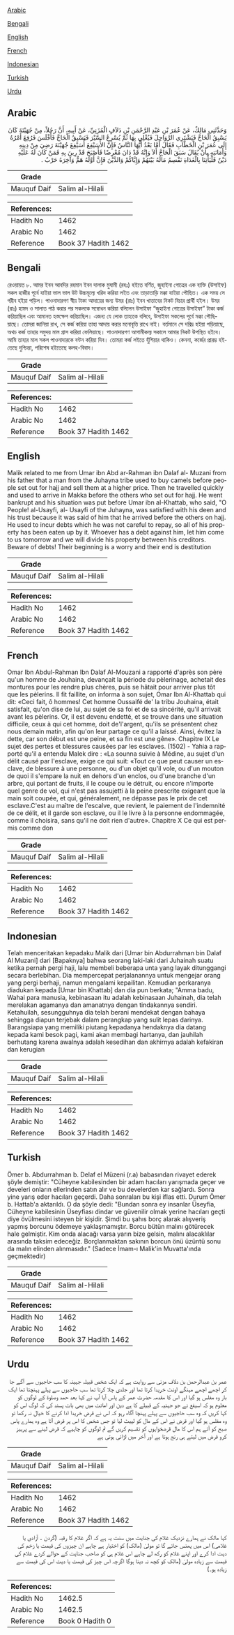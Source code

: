 [Arabic](#arabic)

[Bengali](#bengali)

[English](#english)

[French](#french)

[Indonesian](#indonesian)

[Turkish](#turkish)

[Urdu](#urdu)

## Arabic


<div dir="rtl" lang="ar" style={{fontSize:'larger',backgroundColor:'#f8f9fa',padding:20}}>
وَحَدَّثَنِي مَالِكٌ، عَنْ عُمَرَ بْنِ عَبْدِ الرَّحْمَنِ بْنِ دَلاَفٍ الْمُزَنِيِّ، عَنْ أَبِيهِ، أَنَّ رَجُلاً، مِنْ جُهَيْنَةَ كَانَ يَسْبِقُ الْحَاجَّ فَيَشْتَرِي الرَّوَاحِلَ فَيُغْلِي بِهَا ثُمَّ يُسْرِعُ السَّيْرَ فَيَسْبِقُ الْحَاجَّ فَأَفْلَسَ فَرُفِعَ أَمْرُهُ إِلَى عُمَرَ بْنِ الْخَطَّابِ فَقَالَ أَمَّا بَعْدُ أَيُّهَا النَّاسُ فَإِنَّ الأُسَيْفِعَ أُسَيْفِعَ جُهَيْنَةَ رَضِيَ مِنْ دِينِهِ وَأَمَانَتِهِ بِأَنْ يُقَالَ سَبَقَ الْحَاجَّ أَلاَ وَإِنَّهُ قَدْ دَانَ مُعْرِضًا فَأَصْبَحَ قَدْ رِينَ بِهِ فَمَنْ كَانَ لَهُ عَلَيْهِ دَيْنٌ فَلْيَأْتِنَا بِالْغَدَاةِ نَقْسِمُ مَالَهُ بَيْنَهُمْ وَإِيَّاكُمْ وَالدَّيْنَ فَإِنَّ أَوَّلَهُ هَمٌّ وَآخِرَهُ حَرْبٌ ‏.‏
</div>
<div style={{backgroundColor:'#f8f9fa',padding:20, marginBottom: 10}}><table> <thead> <tr> <th>Grade</th> <th></th> </tr> </thead> <tbody> <tr><td>Mauquf Daif</td><td>Salim al-Hilali</td></tr></tbody></table><table> <thead> <tr> <th>References:</th> <th></th> </tr> </thead> <tbody><tr><td>Hadith No</td><td>1462</td></tr><tr><td>Arabic No</td><td>1462</td></tr><tr><td>Reference</td><td>Book 37 Hadith 1462</td></tr></tbody></table></div>

## Bengali


<div dir="ltr" lang="bn" style={{fontSize:'larger',backgroundColor:'#f8f9fa',padding:20}}>
রেওয়ায়ত ৮. আমর ইবন আবদির রহমান ইবন দালাক মুযামী (রহঃ) হইতে বর্ণিত, জুহাইনা গোত্রের এক ব্যক্তি (উসাইফ) সকল হাজীর পূর্বে যাইয়া ভাল ভাল উট উচ্চমূল্যে খরিদ করিয়া লইত এবং তাড়াতাড়ি মক্কা যাইয়া পৌছিত। এক সময় সে গরীব হইয়া পড়িল। পাওনাদারগণ স্বীয় টাকা আদায়ের জন্য উমর (রাঃ) ইবন খাত্তাবের নিকট বিচার প্রার্থী হইল। উমর (রাঃ) হামদ ও সালাত পাঠ করার পর সকলকে সম্বোধন করিয়া বলিলেন উসাইফা “জুহাইনা গোত্রের উসাইফা” টাকা কৰ্জ করিয়াছিল এবং আমানত হস্তক্ষেপ করিয়াছিল। এজন্য যে লোক তাহাকে বলিবে, উসাইফা সকলের পূর্বে মক্কা পৌছিয়াছে। তোমরা জানিয়া রাখ, সে কর্জ করিয়া তাহা আদায় করার মনোবৃত্তি রাখে নাই। বর্তমানে সে দরিদ্র হইয়া পড়িয়াছে, অথচ কর্জ তাহার সমুদয় মাল গ্রাস করিয়া ফেলিয়াছে। পাওনাদারগণ আগামীকল্য সকালে আমার নিকট উপস্থিত হইবে। আমি তাহার মাল সকল পাওনাদারকে বন্টন করিয়া দিব। তোমরা কর্জ লইতে হুঁশিয়ার থাকিও। কেননা, কর্জের প্রারম্ভ হইতেছে দুশ্চিন্তা, পরিশেষ হইতেছে কলহ-বিবাদ।
</div>
<div style={{backgroundColor:'#f8f9fa',padding:20, marginBottom: 10}}><table> <thead> <tr> <th>Grade</th> <th></th> </tr> </thead> <tbody> <tr><td>Mauquf Daif</td><td>Salim al-Hilali</td></tr></tbody></table><table> <thead> <tr> <th>References:</th> <th></th> </tr> </thead> <tbody><tr><td>Hadith No</td><td>1462</td></tr><tr><td>Arabic No</td><td>1462</td></tr><tr><td>Reference</td><td>Book 37 Hadith 1462</td></tr></tbody></table></div>

## English


<div dir="ltr" lang="en" style={{fontSize:'larger',backgroundColor:'#f8f9fa',padding:20}}>
Malik related to me from Umar ibn Abd ar-Rahman ibn Dalaf al- Muzani from his father that a man from the Juhayna tribe used to buy camels before people set out for hajj and sell them at a higher price. Then he travelled quickly and used to arrive in Makka before the others who set out for hajj. He went bankrupt and his situation was put before Umar ibn al-Khattab, who said, "O People! al-Usayfi, al- Usayfi of the Juhayna, was satisfied with his deen and his trust because it was said of him that he arrived before the others on hajj. He used to incur debts which he was not careful to repay, so all of his property has been eaten up by it. Whoever has a debt against him, let him come to us tomorrow and we will divide his property between his creditors. Beware of debts! Their beginning is a worry and their end is destitution
</div>
<div style={{backgroundColor:'#f8f9fa',padding:20, marginBottom: 10}}><table> <thead> <tr> <th>Grade</th> <th></th> </tr> </thead> <tbody> <tr><td>Mauquf Daif</td><td>Salim al-Hilali</td></tr></tbody></table><table> <thead> <tr> <th>References:</th> <th></th> </tr> </thead> <tbody><tr><td>Hadith No</td><td>1462</td></tr><tr><td>Arabic No</td><td>1462</td></tr><tr><td>Reference</td><td>Book 37 Hadith 1462</td></tr></tbody></table></div>

## French


<div dir="ltr" lang="fr" style={{fontSize:'larger',backgroundColor:'#f8f9fa',padding:20}}>
Omar Ibn Abdul-Rahman Ibn Dalaf Al-Mouzani a rapporté d'après son père qu'un homme de Jouhaina, devançait la période du pèlerinage, achetait des montures pour les rendre plus chères, puis se hâtait pour arriver plus tôt que les pèlerins. Il fit faillite, on informa à son sujet, Omar Ibn Al-Khattab qui dit: «Ceci fait, ô hommes! Cet homme Oussaifé de' la tribu Jouhaina, était satisfait, qu'on dise de lui, au sujet de sa foi et de sa sincérité, qu'il arrivait avant les pèlerins. Or, il est devenu endetté, et se trouve dans une situation difficile, ceux à qui cet homme, doit de'l'argent, qu'ils se présentent chez nous demain matin, afin qu'on leur partage ce qu'il a laissé. Ainsi, évitez la dette, car son début est une peine, et sa fin est une gêne». Chapitre IX Le sujet des pertes et blessures causées par les esclaves. (1502) - Yahia a rapporté qu'il a entendu Malek dire : «La sounna suivie à Médine, au sujet d'un délit causé par l'esclave, exige ce qui suit: «Tout ce que peut causer un esclave, de blessure à une personne, ou d'un objet qu'il vole, ou d'un mouton de quoi il s'empare la nuit en dehors d'un enclos, ou d'une branche d'un arbre, qui portant de fruits, il le coupe ou le détruit, ou encore n'importe quel genre de vol, qui n'est pas assujetti à la peine prescrite exigeant que la main soit coupée, et qui, généralement, ne dépasse pas le prix de cet esclave.C'est au maître de l'escalve, que revient, le paiement de l'indemnité de ce délit, et il garde son esclave, ou il le livre à la personne endommagée, comme il choisira, sans qu'il ne doit rien d'autre». Chapitre X Ce qui est permis comme don
</div>
<div style={{backgroundColor:'#f8f9fa',padding:20, marginBottom: 10}}><table> <thead> <tr> <th>Grade</th> <th></th> </tr> </thead> <tbody> <tr><td>Mauquf Daif</td><td>Salim al-Hilali</td></tr></tbody></table><table> <thead> <tr> <th>References:</th> <th></th> </tr> </thead> <tbody><tr><td>Hadith No</td><td>1462</td></tr><tr><td>Arabic No</td><td>1462</td></tr><tr><td>Reference</td><td>Book 37 Hadith 1462</td></tr></tbody></table></div>

## Indonesian


<div dir="ltr" lang="id" style={{fontSize:'larger',backgroundColor:'#f8f9fa',padding:20}}>
Telah menceritakan kepadaku Malik dari [Umar bin Abdurrahman bin Dalaf Al Muzani] dari [Bapaknya] bahwa seorang laki-laki dari Juhainah suatu ketika pernah pergi haji, lalu membeli beberapa unta yang layak ditunggangi secara berlebihan. Dia mempercepat perjalanannya untuk mengejar orang yang pergi berhaji, namun mengalami kepailitan. Kemudian perkaranya diadukan kepada [Umar bin Khattab] dan dia pun berkata; "Amma badu, Wahai para manusia, kebinasaan itu adalah kebinasaan Juhainah, dia telah merelakan agamanya dan amanatnya dengan tindakannya sendiri. Ketahuilah, sesungguhnya dia telah berani mendekat dengan bahaya sehingga diapun terjebak dalam perangkap yang sulit lepas darinya. Barangsiapa yang memiliki piutang kepadanya hendaknya dia datang kepada kami besok pagi, kami akan membagi hartanya, dan jauhilah berhutang karena awalnya adalah kesedihan dan akhirnya adalah kefakiran dan kerugian
</div>
<div style={{backgroundColor:'#f8f9fa',padding:20, marginBottom: 10}}><table> <thead> <tr> <th>Grade</th> <th></th> </tr> </thead> <tbody> <tr><td>Mauquf Daif</td><td>Salim al-Hilali</td></tr></tbody></table><table> <thead> <tr> <th>References:</th> <th></th> </tr> </thead> <tbody><tr><td>Hadith No</td><td>1462</td></tr><tr><td>Arabic No</td><td>1462</td></tr><tr><td>Reference</td><td>Book 37 Hadith 1462</td></tr></tbody></table></div>

## Turkish


<div dir="ltr" lang="tr" style={{fontSize:'larger',backgroundColor:'#f8f9fa',padding:20}}>
Ömer b. Abdurrahman b. Delaf el Müzeni (r.a) babasından rivayet ederek şöyle demiştir: "Cüheyne kabilesinden bir adam hacıları yarışmada geçer ve develeri onların ellerinden satın alır ve bu develerden kar sağlardı. Sonra yine yarış eder hacıları geçerdi. Daha sonraları bu kişi iflas etti. Durum Ömer b. Hattab'a aktarıldı. O da şöyle dedi: "Bundan sonra ey insanlar Üseyfia, Cüheyne kabilesinin Üseyfiası dindar ve güvenilir olmak yerine hacıları geçti diye övülmesini isteyen bir kişidir. Şimdi bu şahıs borç alarak alışveriş yapmış borcunu ödemeye yaklaşmamıştır. Borcu bütün malını götürecek hale gelmiştir. Kim onda alacağı varsa yarın bize gelsin, malını alacaklılar arasında taksim edeceğiz. Borçlanmaktan sakının borcun önü üzüntü sonu da malın elinden alınmasıdır." (Sadece İmam-ı Malik'in Muvatta'ında geçmektedir)
</div>
<div style={{backgroundColor:'#f8f9fa',padding:20, marginBottom: 10}}><table> <thead> <tr> <th>Grade</th> <th></th> </tr> </thead> <tbody> <tr><td>Mauquf Daif</td><td>Salim al-Hilali</td></tr></tbody></table><table> <thead> <tr> <th>References:</th> <th></th> </tr> </thead> <tbody><tr><td>Hadith No</td><td>1462</td></tr><tr><td>Arabic No</td><td>1462</td></tr><tr><td>Reference</td><td>Book 37 Hadith 1462</td></tr></tbody></table></div>

## Urdu


<div dir="rtl" lang="ur" style={{fontSize:'larger',backgroundColor:'#f8f9fa',padding:20}}>
عمر بن عبدالرحمن بن دلاف مزنی سے روایت ہے کہ ایک شخص قبیلہ جہینہ کا سب حاجیوں سے آگے جا کر اچھے اچھے مہنگے اونٹ خریدا کرتا تھا اور جلدی چلا کرتا تھا سب حاجیوں سے پہلے پہنچتا تھا ایک بار وہ مفلس ہو گیا اور اس کا مقدمہ حضرت عمر کے پاس آیا آپ نے کہا بعد حمد وصلوۃ کے لوگوں کو معلوم ہو کہ اسیفع نے جو جہنیہ کے قبیلے کا ہے دین اور امانت میں بھی بات پسند کی کہ لوگ اس کو کہا کریں کہ وہ سب حاجیوں سے پہلے پہنچا آگاہ رہو کہ اس نے قرض خریدا ادا کرنے کا خیال نہ رکھا تو وہ مفلس ہو گیا اور قرض نے اس کے مال کو لپیٹ لیا تو جس شخص کا اس پر قرض آتا ہے وہ ہمارے پاس صبح کو آئے ہم اس کا مال قرضخواہوں کو تقسیم کریں گے تم لوگوں کو چاہیے کہ قرض لینے سے پرہیز کرو قرض میں لیتے ہی رنج ہوتا ہے اور آخر میں لڑائی ہوتی ہے
</div>
<div style={{backgroundColor:'#f8f9fa',padding:20, marginBottom: 10}}><table> <thead> <tr> <th>Grade</th> <th></th> </tr> </thead> <tbody> <tr><td>Mauquf Daif</td><td>Salim al-Hilali</td></tr></tbody></table><table> <thead> <tr> <th>References:</th> <th></th> </tr> </thead> <tbody><tr><td>Hadith No</td><td>1462</td></tr><tr><td>Arabic No</td><td>1462</td></tr><tr><td>Reference</td><td>Book 37 Hadith 1462</td></tr></tbody></table></div>


<div dir="rtl" lang="ur" style={{fontSize:'larger',backgroundColor:'#f8f9fa',padding:20}}>
کہا مالک نے ہمارے نزدیک غلام کی جنایت میں سنت یہ ہے کہ اگر غلام کا رقبہ (گردن ۔ آزادی یا غلامی) اس میں پھنس جائے گا تو مولیٰ (مالک) کو اختیار ہے چاہے ان چیزوں کی قیمت یا زخم کی دیت ادا کرے اور اپنے غلام کو رکھ لے چاہے اس غلام ہی کو صاحب جنایت کے حوالے کردے غلام کی قیمت سے زیادہ مولیٰ (مالک کو کچھ نہ دینا ہوگا اگرچہ اس چیز کی قیمت یا دیت اس کی قیمت سے زیادہ ہو۔)
</div>
<div style={{backgroundColor:'#f8f9fa',padding:20, marginBottom: 10}}><table> <thead> <tr> <th>References:</th> <th></th> </tr> </thead> <tbody><tr><td>Hadith No</td><td>1462.5</td></tr><tr><td>Arabic No</td><td>1462.5</td></tr><tr><td>Reference</td><td>Book 0 Hadith 0</td></tr></tbody></table></div>